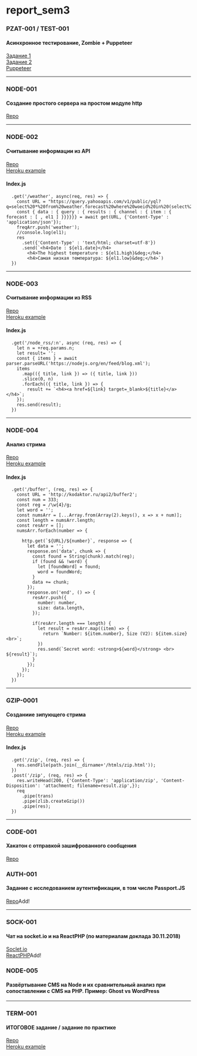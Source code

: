 # report_sem3

### PZAT-001 / TEST-001    
#### Асинхронное тестирование, Zombie + Puppeteer
[Задание 1](https://github.com/nvkuznetsova/labs_sem3/tree/master/ex1_0709)<br>
[Задание 2](https://github.com/nvkuznetsova/labs_sem3/tree/master/ex2_0709)<br>
[Puppeteer](https://github.com/nvkuznetsova/labs_sem3/tree/master/ex3_0709)

-----
### NODE-001 
#### Создание простого сервера на простом модуле http<br>
[Repo](https://github.com/nvkuznetsova/labs_sem3/tree/master/lab2_1409/ex2)

-----
### NODE-002 
#### Считывание информации из API
[Repo](https://github.com/nvkuznetsova/lab3)<br>
[Heroku example](https://safe-coast-86169.herokuapp.com)<br>
#### Index.js
```
  .get('/weather', async(req, res) => {
    const URL = "https://query.yahooapis.com/v1/public/yql?q=select%20*%20from%20weather.forecast%20where%20woeid%20in%20(select%20woeid%20from%20geo.places(1)%20where%20woeid%3D%222123260%22)%20and%20u%3D'c'&format=json&env=store%3A%2F%2Fdatatables.org%2Falltableswithkeys";
    const { data : { query : { results : { channel : { item : { forecast : [ , el1 ] }}}}}} = await get(URL, {'Content-Type' : 'application/json'});
    freqArr.push('weather');
    //console.log(el1);
    res
      .set({'Content-Type' : 'text/html; charset=utf-8'})
      .send(`<h4>Date : ${el1.date}</h4>
        <h4>The highest temperature : ${el1.high}&deg;</h4>
        <h4>Самая низкая температура: ${el1.low}&deg;</h4>`)
  })
```
-----
### NODE-003
#### Считывание информации из RSS
[Repo](https://github.com/nvkuznetsova/lab3)<br>
[Heroku example](https://safe-coast-86169.herokuapp.com/node_rss/7)<br>
#### Index.js
```
  .get('/node_rss/:n', async (req, res) => {
    let n = +req.params.n;
    let result= '';
    const { items } = await parser.parseURL('https://nodejs.org/en/feed/blog.xml');
    items
      .map(({ title, link }) => ({ title, link }))
      .slice(0, n)
      .forEach(({ title, link }) => {
        result += `<h4><a href=${link} target=_blank>${title}</a></h4>`;
    });
    res.send(result);
  })
```
-----
### NODE-004
#### Анализ стрима
[Repo](https://github.com/nvkuznetsova/lab3)<br>
[Heroku example](https://safe-coast-86169.herokuapp.com/buffer)<br>
#### Index.js
```
  .get('/buffer', (req, res) => {
    const URL = 'http://kodaktor.ru/api2/buffer2';
    const num = 333;
    const reg = /\w{4}/g;
    let word = '';
    const numsArr = [...Array.from(Array(2).keys(), x => x + num)];
    const length = numsArr.length;
    const resArr = [];
    numsArr.forEach(number => {

      http.get(`${URL}/${number}`, response => {
        let data = '';
        response.on('data', chunk => {
          const found = String(chunk).match(reg);
          if (found && !word) {
            let [foundWord] = found;
            word = foundWord;
          }
          data += chunk;
        });
        response.on('end', () => {
          resArr.push({
            number: number,
            size: data.length,
          });

          if(resArr.length === length) {
            let result = resArr.map((item) => {
              return `Number: ${item.number}, Size (V2): ${item.size} <br>`;
            })
            res.send(`Secret word: <strong>${word}</strong> <br> ${result}`);
          } 
        });
      });
    });
  })
```
-----
### GZIP-0001
#### Созданиие зипующего стрима
[Repo](https://github.com/nvkuznetsova/lab3)<br>
[Heroku example](https://safe-coast-86169.herokuapp.com/zip)<br>
#### Index.js
```
  .get('/zip', (req, res) => {
    res.sendFile(path.join(__dirname+'/htmls/zip.html'));
  })
  .post('/zip', (req, res) => {
    res.writeHead(200, {'Content-Type': 'application/zip', 'Content-Disposition': 'attachment; filename=result.zip',});
    req
      .pipe(trans)
      .pipe(zlib.createGzip())
      .pipe(res);
  })
```
-----
### CODE-001
#### Хакатон с отправкой зашифрованного сообщения
[Repo](https://github.com/nvkuznetsova/report_sem3/tree/master/23112018)

### AUTH-001
#### Задание с исследованием аутентификации, в том числе Passport.JS
[Repo]()Add!

-----
### SOCK-001
#### Чат на socket.io и на ReactPHP (по материалам доклада 30.11.2018)
[Soclet.io](https://github.com/nvkuznetsova/report_sem3/tree/master/node_chat)<br>
[ReactPHP]()Add!

### NODE-005
#### Развёртывание CMS на Node и их сравнительный анализ при сопоставлении с CMS на PHP. Пример: Ghost vs WordPress
-----
### TERM-001
#### ИТОГОВОЕ задание / задание по практике
[Repo](https://github.com/nvkuznetsova/practice_sem3)<br>
[Heroku example](https://young-mountain-79735.herokuapp.com)
